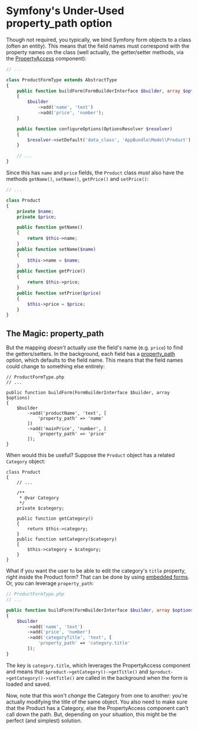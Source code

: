 # Symfony's Under-Used property_path option

Though not required, you typically, we bind Symfony form objects to a class (often
an entity). This means that the field names must correspond with the property names
on the class (well actually, the getter/setter methods, via the
[PropertyAccess](http://symfony.com/doc/current/components/property_access/introduction.html)
component):

```php
// ...

class ProductFormType extends AbstractType
{
    public function buildForm(FormBuilderInterface $builder, array $options)
    {
        $builder
            ->add('name', 'text')
            ->add('price', 'number');
    }

    public function configureOptions(OptionsResolver $resolver)
    {
        $resolver->setDefault('data_class', 'AppBundle\Model\Product');
    }

    // ...
}
```

Since this has `name` and `price` fields, the `Product` class *must* also have the
methods `getName()`, `setName()`, `getPrice()` and `setPrice()`:

```php
// ...

class Product
{
    private $name;
    private $price;

    public function getName()
    {
        return $this->name;
    }
    public function setName($name)
    {
        $this->name = $name;
    }
    public function getPrice()
    {
        return $this->price;
    }
    public function setPrice($price)
    {
        $this->price = $price;
    }
}

```

## The Magic: property_path

But the mapping *doesn't* actually use the field's name (e.g. `price`) to find the
getters/setters. In the background, each field has a [property_path]()
option, which defaults to the field name. This means that the field names could
change to something else entirely:

```
// ProductFormType.php
// ...

public function buildForm(FormBuilderInterface $builder, array $options)
{
    $builder
        ->add('productName', 'text', [
            'property_path' => 'name'
        ])
        ->add('mainPrice', 'number', [
            'property_path' => 'price'
        ]);
}
```

When would this be useful? Suppose the `Product` object has a related `Category`
object:

```
class Product
{
    // ...

    /**
     * @var Category
     */
    private $category;

    public function getCategory()
    {
        return $this->category;
    }
    public function setCategory($category)
    {
        $this->category = $category;
    }
}
```

What if you want the user to be able to edit the category's `title` property, right
inside the Product form? That can be done by using [embedded forms](http://symfony.com/doc/current/book/forms.html#embedded-forms).
Or, you can leverage `property_path`:

```php
// ProductFormType.php
// ...

public function buildForm(FormBuilderInterface $builder, array $options)
{
    $builder
        ->add('name', 'text')
        ->add('price', 'number')
        ->add('categoryTitle', 'text', [
            'property_path' => 'category.title'
        ]);
}
```

The key is `category.title`, which leverages the PropertyAccess component and means
that `$product->getCategory()->getTitle()` and `$product->getCategory()->setTitle()`
are called in the background when the form is loaded and saved.

Now, note that this won't *change* the Category from one to another: you're actually
modifying the title of the same object. You also need to make sure that the Product
has a Category, else the PropertyAccess component can't call down the path. But, depending
on your situation, this might be the perfect (and simplest) solution.
